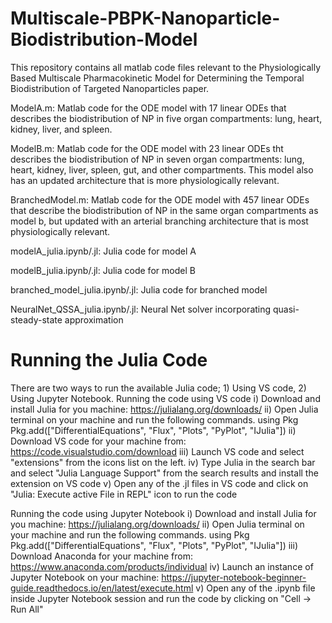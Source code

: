 # Multiscale-PBPK-Nanoparticle-Biodistribution-Model
This repository contains all matlab code files relevant to the Physiologically Based Multiscale Pharmacokinetic Model for Determining the Temporal Biodistribution of Targeted Nanoparticles paper.

ModelA.m:
Matlab code for the ODE model with 17 linear ODEs that describes the biodistribution of NP in five organ compartments: lung, heart, kidney, liver, and spleen. 

ModelB.m:
Matlab code for the ODE model with 23 linear ODEs tht describes the biodistribution of NP in seven organ compartments: lung, heart, kidney, liver, spleen, gut, and other compartments. This model also has an updated architecture that is more physiologically relevant.

BranchedModel.m:
Matlab code for the ODE model with 457 linear ODEs that describe the biodistribution of NP in the same organ compartments as model b, but updated with an arterial branching architecture that is most physiologically relevant. 

modelA_julia.ipynb/.jl:
Julia code for model A

modelB_julia.ipynb/.jl:
Julia code for model B

branched_model_julia.ipynb/.jl:
Julia code for branched model

NeuralNet_QSSA_julia.ipynb/.jl:
Neural Net solver incorporating quasi-steady-state approximation

# Running the Julia Code
There are two ways to run the available Julia code; 1) Using VS code, 2) Using Jupyter Notebook. Running the code using VS code i) Download and install Julia for you machine: https://julialang.org/downloads/ ii) Open Julia terminal on your machine and run the following commands. using Pkg Pkg.add(["DifferentialEquations", "Flux", "Plots", "PyPlot", "IJulia"]) ii) Download VS code for your machine from: https://code.visualstudio.com/download iii) Launch VS code and select "extensions" from the icons list on the left. iv) Type Julia in the search bar and select "Julia Language Support" from the search results and install the extension on VS code v) Open any of the .jl files in VS code and click on "Julia: Execute active File in REPL" icon to run the code

Running the code using Jupyter Notebook i) Download and install Julia for you machine: https://julialang.org/downloads/ ii) Open Julia terminal on your machine and run the following commands. using Pkg Pkg.add(["DifferentialEquations", "Flux", "Plots", "PyPlot", "IJulia"]) iii) Download Anaconda for your machine from: https://www.anaconda.com/products/individual iv) Launch an instance of Jupyter Notebook on your machine: https://jupyter-notebook-beginner-guide.readthedocs.io/en/latest/execute.html v) Open any of the .ipynb file inside Jupyter Notebook session and run the code by clicking on "Cell -> Run All"
